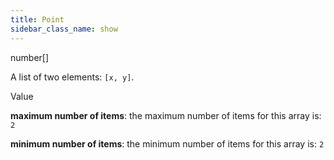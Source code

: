 ```yaml
---
title: Point
sidebar_class_name: show
---
```


<div className="section-type">

<div className="badge-type">number[]</div>

</div>

A list of two elements: `[x, y]`.

<div className="property-item">

Value

<div className="value-description">

**maximum number of items**: the maximum number of items for this array is: `2`

**minimum number of items**: the minimum number of items for this array is: `2`

</div>

</div>
